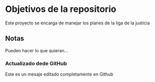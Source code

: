 # Objetivos de la repositorio

Este proyecto se encarga de manejar los planes de la liga de la justicia


## Notas
Pueden hacer lo que quieran...

### Actualizado dede GitHub
Este es un mesaje editado completamente en Github